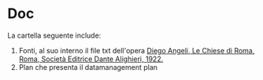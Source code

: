 # Doc 

La cartella seguente include: 
1. Fonti, al suo interno il file txt dell'opera [Diego Angeli, Le Chiese di Roma, Roma, Società Editrice Dante Alighieri, 1922.](https://archive.org/details/lechiesediromagu00ange_0/page/n7/mode/2up)
2. Plan che presenta il datamanagement plan 

